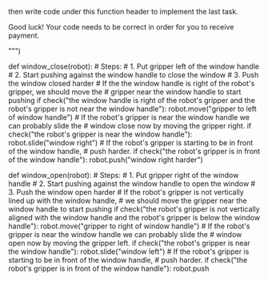 

then write code under this function header to implement the last task.

Good luck!  Your code needs to be correct in order for you to receive payment.

""")


def window_close(robot):
    # Steps:
    #  1. Put gripper left of the window handle
    #  2. Start pushing against the window handle to close the window
    #  3. Push the window closed harder
    # If the the window handle is right of the robot's gripper, we should move the
    # gripper near the window handle to start pushing
    if check("the window handle is right of the robot's gripper and the robot's gripper is not near the window handle"):
        robot.move("gripper to left of window handle")
    # If the robot's gripper is near the window handle we can probably slide the
    # window close now by moving the gripper right.
    if check("the robot's gripper is near the window handle"):
        robot.slide("window right")
    # If the robot's gripper is starting to be in front of the window handle,
    # push harder.
    if check("the robot's gripper is in front of the window handle"):
        robot.push("window right harder")

def window_open(robot):
    # Steps:
    #  1. Put gripper right of the window handle
    #  2. Start pushing against the window handle to open the window
    #  3. Push the window open harder
    # If the robot's gripper is not vertically lined up with the window handle,
    # we should move the gripper near the window handle to start pushing
    if check("the robot's gripper is not vertically aligned with the window handle and the robot's gripper is below the window handle"):
        robot.move("gripper to right of window handle")
    # If the robot's gripper is near the window handle we can probably slide the
    # window open now by moving the gripper left.
    if check("the robot's gripper is near the window handle"):
        robot.slide("window left")
    # If the robot's gripper is starting to be in front of the window handle,
    # push harder.
    if check("the robot's gripper is in front of the window handle"):
        robot.push